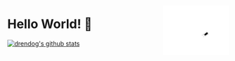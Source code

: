 <img src="https://raw.githubusercontent.com/drendog/drendog/master/bug.gif" 
    alt="bug"
    width="150"
    align="right"
    >
# Hello World! 👋 

[![drendog's github stats](https://github-readme-stats.vercel.app/api?username=drendog&show_icons=true)](https://github.com/drendog/)

<!-- 
**drendog/drendog** is a ✨ _special_ ✨ repository because its `README.md` (this file) appears on your GitHub profile.

Here are some ideas to get you started:

- 🔭 I’m currently working on ...
- 🌱 I’m currently learning ...
- 👯 I’m looking to collaborate on ...
- 🤔 I’m looking for help with ...
- 💬 Ask me about ...
- 📫 How to reach me: ...
- 😄 Pronouns: ...
- ⚡ Fun fact: ...
-->
